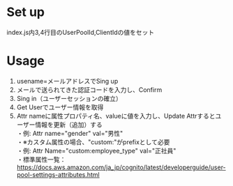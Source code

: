 # Set up
index.js内3,4行目のUserPoolId,ClientIdの値をセット

# Usage
1. usename=メールアドレスでSing up
2. メールで送られてきた認証コードを入力し、Confirm
3. Sing in（ユーザーセッションの確立）
4. Get Userでユーザー情報を取得
5. Attr nameに属性プロパティ名、valueに値を入力し、Update Attrするとユーザー情報を更新（追加）する  
・例: Attr name="gender" val="男性"  
・※カスタム属性の場合、"custom:"がprefixとして必要  
・例: Attr Name="custom:employee_type" val="正社員"  
・標準属性一覧：https://docs.aws.amazon.com/ja_jp/cognito/latest/developerguide/user-pool-settings-attributes.html  
